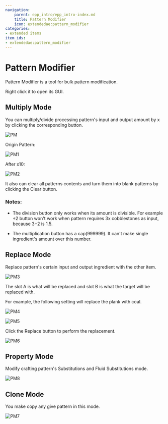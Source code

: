 ```yaml
---
navigation:
    parent: epp_intro/epp_intro-index.md
    title: Pattern Modifier
    icon: extendedae:pattern_modifier
categories:
- extended items
item_ids:
- extendedae:pattern_modifier
---
```


# Pattern Modifier

Pattern Modifier is a tool for bulk pattern modification.

<ItemImage id="extendedae:pattern_modifier" scale="4"></ItemImage>

Right click it to open its GUI.

## Multiply Mode

You can multiply/divide processing pattern's input and output amount by x by clicking the corresponding button. 

![PM](../pic/pm.png)

Origin Pattern:

![PM1](../pic/pm1.png)

After x10:

![PM2](../pic/pm2.png)

It also can clear all patterns contents and turn them into blank patterns by clicking the Clear button.

### Notes:

 - The division button only works when its amount is divisible. For example ÷2 button won't work when pattern requires 3x
cobblestones as input, because 3÷2 is 1.5.

 - The multiplication button has a cap(999999). It can't make single ingredient's amount over this number.

## Replace Mode

Replace pattern's certain input and output ingredient with the other item.

![PM3](../pic/pm4.png)

The slot A is what will be replaced and slot B is what the target will be replaced with.

For example, the following setting will replace the plank with coal.

![PM4](../pic/pm6.png)

![PM5](../pic/pm5.png)

Click the Replace button to perform the replacement.

![PM6](../pic/pm7.png)

## Property Mode

Modify crafting pattern's Substitutions and Fluid Substitutions mode.

![PM8](../pic/pm8.png)

## Clone Mode

You make copy any give pattern in this mode.

![PM7](../pic/pm3.png)

